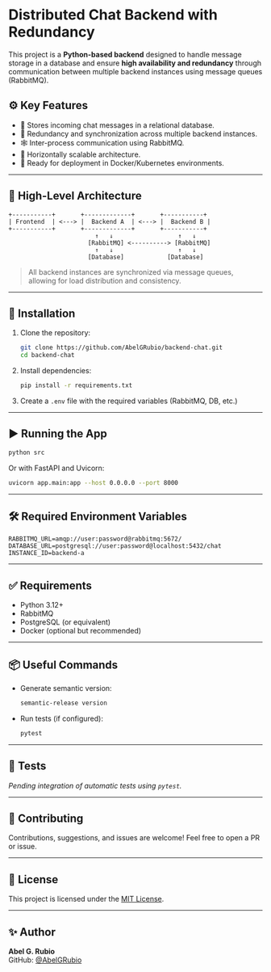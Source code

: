 # Distributed Chat Backend with Redundancy

This project is a **Python-based backend** designed to handle message storage in a database and ensure **high availability and redundancy** through communication between multiple backend instances using message queues (RabbitMQ).

## ⚙️ Key Features

- 💬 Stores incoming chat messages in a relational database.
- 🔁 Redundancy and synchronization across multiple backend instances.
- 🕸️ Inter-process communication using RabbitMQ.
- 🔐 Horizontally scalable architecture.
- 🚀 Ready for deployment in Docker/Kubernetes environments.

---

## 🧱 High-Level Architecture

```
+-----------+       +-------------+       +-----------+
| Frontend  | <---> |  Backend A  | <---> |  Backend B |
+-----------+       +-------------+       +-----------+
                        ↑   ↓                  ↑   ↓
                      [RabbitMQ] <----------> [RabbitMQ]
                        ↑   ↓                  ↑   ↓
                      [Database]            [Database]
```

> All backend instances are synchronized via message queues, allowing for load distribution and consistency.

---

## 🚀 Installation

1. Clone the repository:
   ```bash
   git clone https://github.com/AbelGRubio/backend-chat.git
   cd backend-chat
   ```

2. Install dependencies:
   ```bash
   pip install -r requirements.txt
   ```

3. Create a `.env` file with the required variables (RabbitMQ, DB, etc.)

---

## ▶️ Running the App

```bash
python src
```

Or with FastAPI and Uvicorn:

```bash
uvicorn app.main:app --host 0.0.0.0 --port 8000
```

---

## 🛠 Required Environment Variables

```env
RABBITMQ_URL=amqp://user:password@rabbitmq:5672/
DATABASE_URL=postgresql://user:password@localhost:5432/chat
INSTANCE_ID=backend-a
```

---

## ✅ Requirements

- Python 3.12+
- RabbitMQ
- PostgreSQL (or equivalent)
- Docker (optional but recommended)

---

## 📦 Useful Commands

- Generate semantic version:
  ```bash
  semantic-release version
  ```

- Run tests (if configured):
  ```bash
  pytest
  ```

---

## 🧪 Tests

_Pending integration of automatic tests using `pytest`._

---

## 🤝 Contributing

Contributions, suggestions, and issues are welcome! Feel free to open a PR or issue.

---

## 🪪 License

This project is licensed under the [MIT License](LICENSE).

---

## ✨ Author

**Abel G. Rubio**  
GitHub: [@AbelGRubio](https://github.com/AbelGRubio)